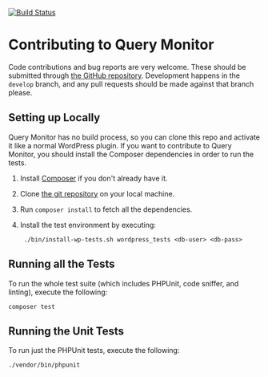 [![Build Status](https://travis-ci.org/johnbillion/query-monitor.svg?branch=master)](https://travis-ci.org/johnbillion/query-monitor)

# Contributing to Query Monitor

Code contributions and bug reports are very welcome. These should be submitted through [the GitHub repository](https://github.com/johnbillion/query-monitor). Development happens in the `develop` branch, and any pull requests should be made against that branch please.

## Setting up Locally

Query Monitor has no build process, so you can clone this repo and activate it like a normal WordPress plugin. If you want to contribute to Query Monitor, you should install the Composer dependencies in order to run the tests.

1. Install [Composer](https://getcomposer.org/) if you don't already have it.
2. Clone [the git repository](https://github.com/johnbillion/query-monitor) on your local machine.
3. Run `composer install` to fetch all the dependencies.
4. Install the test environment by executing:

		./bin/install-wp-tests.sh wordpress_tests <db-user> <db-pass>

## Running all the Tests

To run the whole test suite (which includes PHPUnit, code sniffer, and linting), execute the following:

	composer test

## Running the Unit Tests

To run just the PHPUnit tests, execute the following:

	./vendor/bin/phpunit
